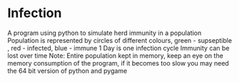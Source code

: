 # Infection
A program using python to simulate herd immunity in a population
Population is represented by circles of different colours, green - supseptible , red - infected, blue - immune
1 Day is one infection cycle
Immunity can be lost over time
Note: Entire population kept in memory, keep an eye on the memory consumption of the program, if it becomes too slow you may need the 64 bit version of python and pygame

